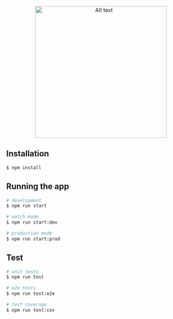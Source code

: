 
<p align="center">
<img src="https://i.ytimg.com/vi/jYFyLLqvHy8/maxresdefault.jpg" alt="Alt text" width="350">
<p align="center">

## Installation

```bash
$ npm install
```

## Running the app

```bash
# development
$ npm run start

# watch mode
$ npm run start:dev

# production mode
$ npm run start:prod
```

## Test

```bash
# unit tests
$ npm run test

# e2e tests
$ npm run test:e2e

# test coverage
$ npm run test:cov
```

